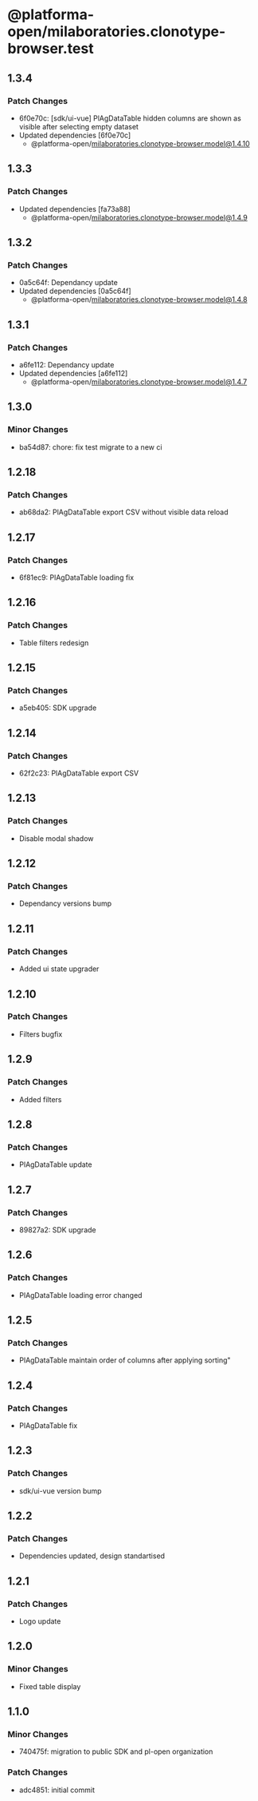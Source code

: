 # @platforma-open/milaboratories.clonotype-browser.test

## 1.3.4

### Patch Changes

- 6f0e70c: [sdk/ui-vue] PlAgDataTable hidden columns are shown as visible after selecting empty dataset
- Updated dependencies [6f0e70c]
  - @platforma-open/milaboratories.clonotype-browser.model@1.4.10

## 1.3.3

### Patch Changes

- Updated dependencies [fa73a88]
  - @platforma-open/milaboratories.clonotype-browser.model@1.4.9

## 1.3.2

### Patch Changes

- 0a5c64f: Dependancy update
- Updated dependencies [0a5c64f]
  - @platforma-open/milaboratories.clonotype-browser.model@1.4.8

## 1.3.1

### Patch Changes

- a6fe112: Dependancy update
- Updated dependencies [a6fe112]
  - @platforma-open/milaboratories.clonotype-browser.model@1.4.7

## 1.3.0

### Minor Changes

- ba54d87: chore: fix test migrate to a new ci

## 1.2.18

### Patch Changes

- ab68da2: PlAgDataTable export CSV without visible data reload

## 1.2.17

### Patch Changes

- 6f81ec9: PlAgDataTable loading fix

## 1.2.16

### Patch Changes

- Table filters redesign

## 1.2.15

### Patch Changes

- a5eb405: SDK upgrade

## 1.2.14

### Patch Changes

- 62f2c23: PlAgDataTable export CSV

## 1.2.13

### Patch Changes

- Disable modal shadow

## 1.2.12

### Patch Changes

- Dependancy versions bump

## 1.2.11

### Patch Changes

- Added ui state upgrader

## 1.2.10

### Patch Changes

- Filters bugfix

## 1.2.9

### Patch Changes

- Added filters

## 1.2.8

### Patch Changes

- PlAgDataTable update

## 1.2.7

### Patch Changes

- 89827a2: SDK upgrade

## 1.2.6

### Patch Changes

- PlAgDataTable loading error changed

## 1.2.5

### Patch Changes

- PlAgDataTable maintain order of columns after applying sorting"

## 1.2.4

### Patch Changes

- PlAgDataTable fix

## 1.2.3

### Patch Changes

- sdk/ui-vue version bump

## 1.2.2

### Patch Changes

- Dependencies updated, design standartised

## 1.2.1

### Patch Changes

- Logo update

## 1.2.0

### Minor Changes

- Fixed table display

## 1.1.0

### Minor Changes

- 740475f: migration to public SDK and pl-open organization

### Patch Changes

- adc4851: initial commit
